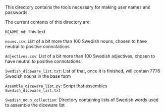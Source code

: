 This directory contains the tools necessary for making user names and passwords.

The current contents of this directory are:

`README.md`: This text

`nouns.csv`: List of a bit more than 100 Swedish nouns, chosen to have neutral to positive connotations

`Adjectives.csv`: List of a bit more than 100 Swedish adjectives, chosen to have neutral to positive connotations

`Swedish_diceware_list.txt`: List of that, once it is finished, will contain 7776 Swedish nouns in the base form

`Assemble_diceware_list.py`: Script that assembles `Swedish_diceware_list.txt`

`Swedish_noun_collection`: Directory containing lists of Swedish words used to assemble the diceware list
